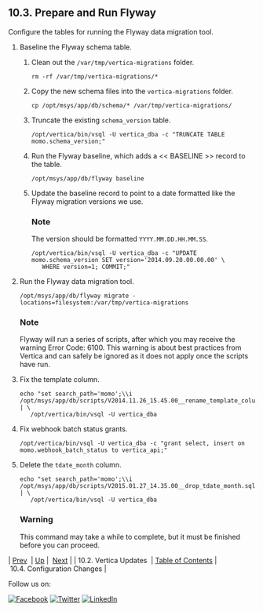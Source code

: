 ## 10.3. Prepare and Run Flyway

Configure the tables for running the Flyway data migration tool.

1.  Baseline the Flyway schema table.

    1.  Clean out the `/var/tmp/vertica-migrations` folder.

        `rm -rf /var/tmp/vertica-migrations/*`
    2.  Copy the new schema files into the `vertica-migrations` folder.

        `cp /opt/msys/app/db/schema/* /var/tmp/vertica-migrations/`
    3.  Truncate the existing `schema_version` table.

        `/opt/vertica/bin/vsql -U vertica_dba -c "TRUNCATE TABLE momo.schema_version;"`
    4.  Run the Flyway baseline, which adds a << BASELINE >> record to the table.

        `/opt/msys/app/db/flyway baseline`
    5.  Update the baseline record to point to a date formatted like the Flyway migration versions we use.

        ### Note

        The version should be formatted `YYYY.MM.DD.HH.MM.SS`.

        ```
        /opt/vertica/bin/vsql -U vertica_dba -c "UPDATE momo.schema_version SET version='2014.09.20.00.00.00' \
           WHERE version=1; COMMIT;"
        ```

2.  Run the Flyway data migration tool.

    `/opt/msys/app/db/flyway migrate -locations=filesystem:/var/tmp/vertica-migrations`
    ### Note

    Flyway will run a series of scripts, after which you may receive the warning Error Code: 6100\. This warning is about best practices from Vertica and can safely be ignored as it does not apply once the scripts have run.

3.  Fix the template column.

    ```
    echo "set search_path='momo';\\i /opt/msys/app/db/scripts/V2014.11.26_15.45.00__rename_template_column.sql" | \
       /opt/vertica/bin/vsql -U vertica_dba
    ```

4.  Fix webhook batch status grants.

    `/opt/vertica/bin/vsql -U vertica_dba -c "grant select, insert on momo.webhook_batch_status to vertica_api;"`
5.  Delete the `tdate_month` column.

    ```
    echo "set search_path='momo';\\i /opt/msys/app/db/scripts/V2015.01.27_14.35.00__drop_tdate_month.sql" | \
       /opt/vertica/bin/vsql -U vertica_dba
    ```

    ### Warning

    This command may take a while to complete, but it must be finished before you can proceed.

| [Prev](upgrade.single_node.vertica_updates.php)  | [Up](upgrade.single_node.php) |  [Next](upgrade.single_node.configuration.config_all__nodes.php) |
| 10.2. Vertica Updates  | [Table of Contents](index.php) |  10.4. Configuration Changes |

Follow us on:

[![Facebook](https://support.messagesystems.com/images/icon-facebook.png)](http://www.facebook.com/messagesystems) [![Twitter](https://support.messagesystems.com/images/icon-twitter.png)](http://twitter.com/#!/MessageSystems) [![LinkedIn](https://support.messagesystems.com/images/icon-linkedin.png)](http://www.linkedin.com/company/message-systems)